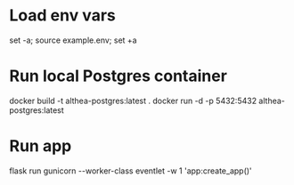 # Load env vars
set -a; source example.env; set +a

# Run local Postgres container

docker build -t althea-postgres:latest .
docker run -d -p 5432:5432 althea-postgres:latest

# Run app
flask run
gunicorn --worker-class eventlet -w 1 'app:create_app()'